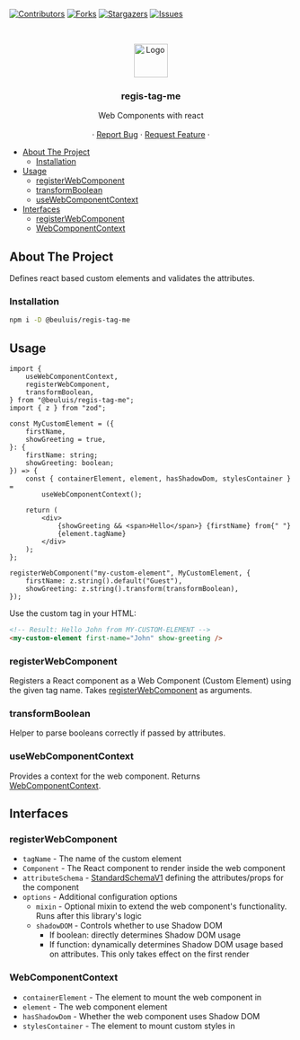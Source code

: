 [![Contributors][contributors-shield]][contributors-url]
[![Forks][forks-shield]][forks-url]
[![Stargazers][stars-shield]][stars-url]
[![Issues][issues-shield]][issues-url]

<br />
<p align="center">
  <img src="https://web-components-resources.appspot.com/static/logo.svg" alt="Logo" height="60">

  <h3 align="center">regis-tag-me</h3>

  <p align="center">
    Web Components with react
    <br />
    <br />
    ·
    <a href="https://github.com/Beuterei/regis-tag-me/issues">Report Bug</a>
    ·
    <a href="https://github.com/Beuterei/regis-tag-me/issues">Request Feature</a>
    ·
  </p>
</p>

- [About The Project](#about-the-project)
  - [Installation](#installation)
- [Usage](#usage)
  - [registerWebComponent](#registerwebcomponent)
  - [transformBoolean](#transformboolean)
  - [useWebComponentContext](#usewebcomponentcontext)
- [Interfaces](#interfaces)
  - [registerWebComponent](#registerwebcomponent-1)
  - [WebComponentContext](#webcomponentcontext)

<!-- ABOUT THE PROJECT -->

## About The Project

Defines react based custom elements and validates the attributes.

### Installation

```bash
npm i -D @beuluis/regis-tag-me
```

## Usage

```tsx
import {
    useWebComponentContext,
    registerWebComponent,
    transformBoolean,
} from "@beuluis/regis-tag-me";
import { z } from "zod";

const MyCustomElement = ({
    firstName,
    showGreeting = true,
}: {
    firstName: string;
    showGreeting: boolean;
}) => {
    const { containerElement, element, hasShadowDom, stylesContainer } =
        useWebComponentContext();

    return (
        <div>
            {showGreeting && <span>Hello</span>} {firstName} from{" "}
            {element.tagName}
        </div>
    );
};

registerWebComponent("my-custom-element", MyCustomElement, {
    firstName: z.string().default("Guest"),
    showGreeting: z.string().transform(transformBoolean),
});
```

Use the custom tag in your HTML:

```html
<!-- Result: Hello John from MY-CUSTOM-ELEMENT -->
<my-custom-element first-name="John" show-greeting />
```

### registerWebComponent

Registers a React component as a Web Component (Custom Element) using the given tag name. Takes [registerWebComponent](#registerwebcomponent) as arguments.

### transformBoolean

Helper to parse booleans correctly if passed by attributes.

### useWebComponentContext

Provides a context for the web component. Returns [WebComponentContext](#webcomponentcontext).

## Interfaces

### registerWebComponent

- `tagName` - The name of the custom element
- `Component` - The React component to render inside the web component
- `attributeSchema` - [StandardSchemaV1](https://github.com/standard-schema/standard-schema) defining the attributes/props for the component
- `options` - Additional configuration options
    - `mixin` - Optional mixin to extend the web component's functionality. Runs after this library's logic
    - `shadowDOM` - Controls whether to use Shadow DOM
        - If boolean: directly determines Shadow DOM usage
        - If function: dynamically determines Shadow DOM usage based on attributes. This only takes effect on the first render

### WebComponentContext

- `containerElement` - The element to mount the web component in
- `element` - The web component element
- `hasShadowDom` - Whether the web component uses Shadow DOM
- `stylesContainer` - The element to mount custom styles in

[contributors-shield]: https://img.shields.io/github/contributors/Beuterei/regis-tag-me.svg?style=flat-square
[contributors-url]: https://github.com/Beuterei/regis-tag-me/graphs/contributors
[forks-shield]: https://img.shields.io/github/forks/Beuterei/regis-tag-me.svg?style=flat-square
[forks-url]: https://github.com/Beuterei/regis-tag-me/network/members
[stars-shield]: https://img.shields.io/github/stars/Beuterei/regis-tag-me.svg?style=flat-square
[stars-url]: https://github.com/Beuterei/regis-tag-me/stargazers
[issues-shield]: https://img.shields.io/github/issues/Beuterei/regis-tag-me.svg?style=flat-square
[issues-url]: https://github.com/Beuterei/regis-tag-me/issues
[license-shield]: https://img.shields.io/github/license/Beuterei/regis-tag-me.svg?style=flat-square

